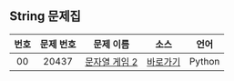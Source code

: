 ## String 문제집

| 번호  | 문제 번호 |                       문제 이름                        |         소스         |  언어  |
| :---: | :-------: | :----------------------------------------------------: | :------------------: | :----: |
|  00   |   20437   | [문자열 게임 2](https://www.acmicpc.net/problem/20437) | [바로가기](../20437) | Python |
